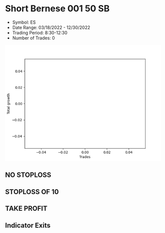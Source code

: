 # Short Bernese 001 50 SB 
- Symbol: ES
- Date Range: 03/18/2022 - 12/30/2022
- Trading Period: 8:30-12:30
- Number of Trades: 0

![Plot](ShortBernese00150SBES.png)
## NO STOPLOSS













## STOPLOSS OF 10













## TAKE PROFIT











## Indicator Exits
